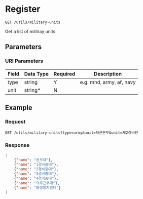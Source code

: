 # Register

    GET /utils/military-units
    
Get a list of militray units.

## Parameters
### URI Parameters
Field | Data Type | Required | Description
--- | --- | --- | ---
type | string | Y | e.g. mnd, army, af, navy
unit | string* | N | 

## Example
### Request

    GET /utils/military-units?type=army&unit=육군본부&unit=제2경비단

### Response
``` json
[
    {"name": "본부대"},
    {"name": "1경비중대"},
    {"name": "2경비중대"},
    {"name": "3경비중대"},
    {"name": "4경비중대"},
    {"name": "의무근무대"},
    {"name": "화생방지원대"}
]
```